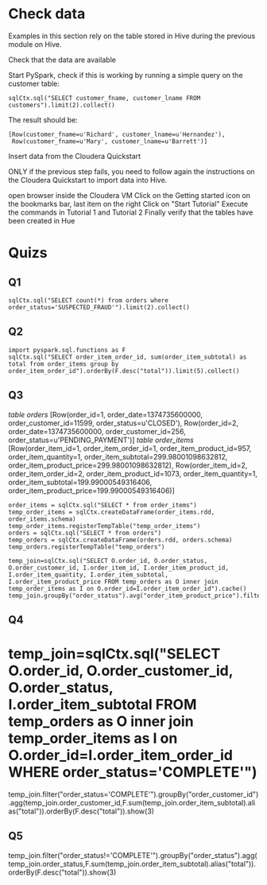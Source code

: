 # Check data
Examples in this section rely on the table stored in Hive during the previous module on Hive.

Check that the data are available

Start PySpark, check if this is working by running a simple query on the customer table:
```
sqlCtx.sql("SELECT customer_fname, customer_lname FROM customers").limit(2).collect()
```
The result should be:
```
[Row(customer_fname=u'Richard', customer_lname=u'Hernandez'),
 Row(customer_fname=u'Mary', customer_lname=u'Barrett')]
```
Insert data from the Cloudera Quickstart

ONLY if the previous step fails, you need to follow again the instructions on the Cloudera Quickstart to import data into Hive.

open browser inside the Cloudera VM
Click on the Getting started icon on the bookmarks bar, last item on the right
Click on "Start Tutorial"
Execute the commands in Tutorial 1 and Tutorial 2
Finally verify that the tables have been created in Hue

# Quizs
## Q1
```
sqlCtx.sql("SELECT count(*) from orders where order_status='SUSPECTED_FRAUD'").limit(2).collect()
```

## Q2
```
import pyspark.sql.functions as F
sqlCtx.sql("SELECT order_item_order_id, sum(order_item_subtotal) as total from order_items group by order_item_order_id").orderBy(F.desc("total")).limit(5).collect()
```

## Q3
*table orders*
[Row(order_id=1, order_date=1374735600000, order_customer_id=11599, order_status=u'CLOSED'),
Row(order_id=2, order_date=1374735600000, order_customer_id=256, order_status=u'PENDING_PAYMENT')]
*table order_items*
[Row(order_item_id=1, order_item_order_id=1, order_item_product_id=957, order_item_quantity=1, order_item_subtotal=299.98001098632812, order_item_product_price=299.98001098632812),
Row(order_item_id=2, order_item_order_id=2, order_item_product_id=1073, order_item_quantity=1, order_item_subtotal=199.99000549316406, order_item_product_price=199.99000549316406)]

```
order_items = sqlCtx.sql("SELECT * from order_items")
temp_order_items = sqlCtx.createDataFrame(order_items.rdd, order_items.schema)
temp_order_items.registerTempTable("temp_order_items")
orders = sqlCtx.sql("SELECT * from orders")
temp_orders = sqlCtx.createDataFrame(orders.rdd, orders.schema)
temp_orders.registerTempTable("temp_orders")

temp_join=sqlCtx.sql("SELECT O.order_id, O.order_status, O.order_customer_id, I.order_item_id, I.order_item_product_id, I.order_item_quantity, I.order_item_subtotal, I.order_item_product_price FROM temp_orders as O inner join temp_order_items as I on O.order_id=I.order_item_order_id").cache()
temp_join.groupBy("order_status").avg("order_item_product_price").filter("order_status='COMPLETE'").show()
```

## Q4
# temp_join=sqlCtx.sql("SELECT O.order_id, O.order_customer_id, O.order_status, I.order_item_subtotal FROM temp_orders as O inner join temp_order_items as I on O.order_id=I.order_item_order_id WHERE order_status='COMPLETE'")
temp_join.filter("order_status='COMPLETE'").groupBy("order_customer_id").agg(temp_join.order_customer_id,F.sum(temp_join.order_item_subtotal).alias("total")).orderBy(F.desc("total")).show(3)

## Q5
temp_join.filter("order_status!='COMPLETE'").groupBy("order_status").agg(temp_join.order_status,F.sum(temp_join.order_item_subtotal).alias("total")).orderBy(F.desc("total")).show(3)



